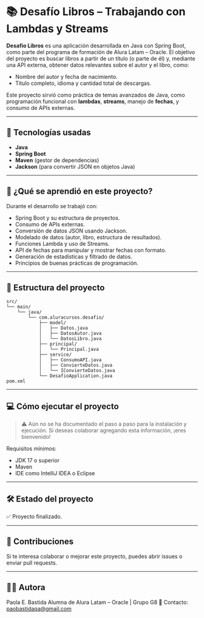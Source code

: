 # 📚 Desafío Libros – Trabajando con Lambdas y Streams

**Desafío Libros** es una aplicación desarrollada en Java con Spring Boot, como parte del programa de formación de Alura Latam – Oracle. El objetivo del proyecto es buscar libros a partir de un título (o parte de él) y, mediante una API externa, obtener datos relevantes sobre el autor y el libro, como:

* Nombre del autor y fecha de nacimiento.
* Título completo, idioma y cantidad total de descargas.

Este proyecto sirvió como práctica de temas avanzados de Java, como programación funcional con **lambdas**, **streams**, manejo de **fechas**, y consumo de APIs externas.

---

## 🚀 Tecnologías usadas

* **Java**
* **Spring Boot**
* **Maven** (gestor de dependencias)
* **Jackson** (para convertir JSON en objetos Java)

---

## 🧠 ¿Qué se aprendió en este proyecto?

Durante el desarrollo se trabajó con:

* Spring Boot y su estructura de proyectos.
* Consumo de APIs externas.
* Conversión de datos JSON usando Jackson.
* Modelado de datos (autor, libro, estructura de resultados).
* Funciones Lambda y uso de Streams.
* API de fechas para manipular y mostrar fechas con formato.
* Generación de estadísticas y filtrado de datos.
* Principios de buenas prácticas de programación.

---

## 📂 Estructura del proyecto

```
src/
└── main/
    └── java/
        └── com.aluracursos.desafio/
            ├── model/
            │   ├── Datos.java
            │   ├── DatosAutor.java
            │   └── DatosLibro.java
            ├── principal/
            │   └── Principal.java
            ├── service/
            │   ├── ConsumoAPI.java
            │   ├── ConvierteDatos.java
            │   └── IConvierteDatos.java
            └── DesafioApplication.java
pom.xml
```

---

## 💻 Cómo ejecutar el proyecto

> ⚠️ Aún no se ha documentado el paso a paso para la instalación y ejecución. Si deseas colaborar agregando esta información, ¡eres bienvenido!

Requisitos mínimos:

* JDK 17 o superior
* Maven
* IDE como IntelliJ IDEA o Eclipse

---

## 🛠️ Estado del proyecto

✅ Proyecto finalizado.

---

## 🤝 Contribuciones

Si te interesa colaborar o mejorar este proyecto, puedes abrir issues o enviar pull requests.

---

## 👩‍💻 Autora

Paola E. Bastida
Alumna de Alura Latam – Oracle | Grupo G8
📧 Contacto: [paobastidaqa@gmail.com](mailto:paobastidaqa@gmail.com)
